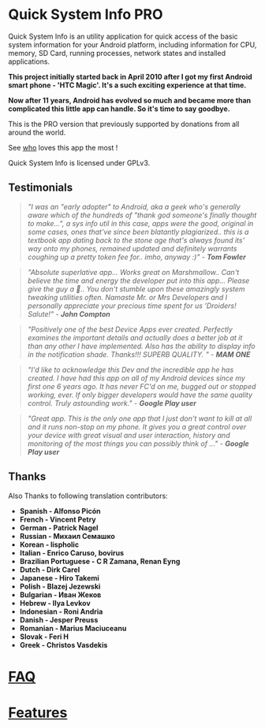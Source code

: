 Quick System Info PRO
=====================

Quick System Info is an utility application for quick access of the basic system information for your Android platform, including information for CPU, memory, SD Card, running processes, network states and installed applications.

**This project initially started back in April 2010 after I got my first Android smart phone - 'HTC Magic'. It's a such exciting experience at that time.**

**Now after 11 years, Android has evolved so much and became more than complicated this little app can handle. So it's time to say goodbye.**

This is the PRO version that previously supported by donations from all around the world.

See [who](https://qauck.github.io/qsysinfo-pro/supporters.html) loves this app the most !

Quick System Info is licensed under GPLv3.


## Testimonials ##

> *"I was an "early adopter" to Android, aka a geek who's generally aware which of the hundreds of "thank god someone's finally thought to make...", a sys info util in this case, apps were the good, original in some cases, ones that've since been blatantly plagiarized.. this is a textbook app dating back to the stone age that's always found its' way onto my phones, remained updated and definitely warrants coughing up a pretty token fee for.. imho, anyway :)"* - ***Tom Fowler***


> *"Absolute superlative app... Works great on Marshmallow.. Can't believe the time and energy the developer put into this app... Please give the guy a 🍻.. You don't stumble upon these amazingly system tweaking utilities often. Namaste Mr. or Mrs Developers and I personally appreciate your precious time spent for us 'Droiders! Salute!"* - ***John Compton***

> *"Positively one of the best Device Apps ever created. Perfectly examines the important details and actually does a better job at it than any other I have implemented. Also has the ability to display info in the notification shade. Thanks!!! SUPERB QUALITY. "* - ***MAM ONE***

> *"I'd like to acknowledge this Dev and the incredible app he has created. I have had this app on all of my Android devices since my first one 6 years ago. It has never FC'd on me, bugged out or stopped working, ever. If only bigger developers would have the same quality control. Truly astounding work."* - ***Google Play user***

> *"Great app. This is the only one app that I just don't want to kill at all and it runs non-stop on my phone. It gives you a great control over your device with great visual and user interaction, history and monitoring of the most things you can possibly think of ..."* - ***Google Play user***

## Thanks ##

Also Thanks to following translation contributors:

* **Spanish  - Alfonso Picón**
* **French  - Vincent Petry**
* **German  - Patrick Nagel**
* **Russian  - Михаил Семашко**
* **Korean  - lispholic**
* **Italian  - Enrico Caruso, bovirus**
* **Brazilian Portuguese	- C R Zamana, Renan Eyng**
* **Dutch  - Dirk Carel**
* **Japanese  - Hiro Takemi**
* **Polish	- Blazej Jezewski**
* **Bulgarian	- Иван Жеков**
* **Hebrew	- Ilya Levkov**
* **Indonesian	- Roni Andria**
* **Danish	- Jesper Preuss**
* **Romanian	- Marius Maciuceanu**
* **Slovak	- Feri H**
* **Greek	- Christos Vasdekis**

[FAQ](https://github.com/qauck/qsysinfo/wiki/FAQ)
==============

[Features](https://github.com/qauck/qsysinfo/wiki/Features)
==============

